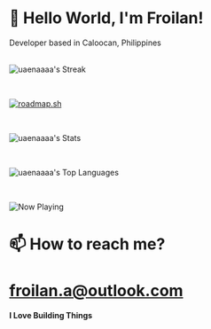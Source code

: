 # **🍌 Hello World, I'm Froilan!**
Developer based in Caloocan, Philippines
<br>
<br>

<be>

![uaenaaaa's Streak](https://github-readme-streak-stats.herokuapp.com/?user=uaenaaaa&theme=vue-dark&hide_border=true)

<br>

[![roadmap.sh](https://roadmap.sh/card/wide/667cd2ae2028c2d81892c220?variant=light&roadmaps=frontend)](https://roadmap.sh)

<br>

![uaenaaaa's Stats](https://github-readme-stats.vercel.app/api?username=uaenaaaa&theme=vue-dark&show_icons=true&hide_border=true&count_private=true)

<br>

![uaenaaaa's Top Languages](https://github-readme-stats.vercel.app/api/top-langs/?username=uaenaaaa&theme=vue-dark&show_icons=true&hide_border=true&layout=compact)

<br>

![Now Playing](https://spotify-recently-played-readme.vercel.app/api?user=31zu3iynpunc24u2ai2zglqnee4i)
# 📫 How to reach me?
# froilan.a@outlook.com
**I Love Building Things**
